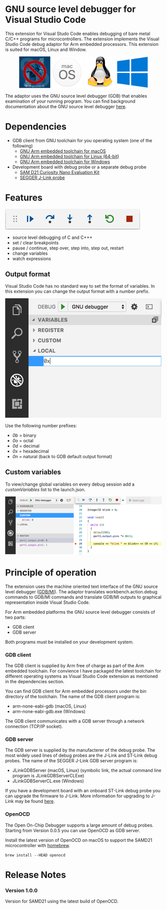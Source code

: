 # GNU source level debugger for Visual Studio Code

This extension for Visual Studo Code enables debugging of bare metal C/C++ 
programs for microcontrollers. The extension implements the Visual Studio
Code debug adaptor for Arm embedded processors. This extension is suited for
macOS, Linux and Window. 

<div align="center">
<img src="https://raw.githubusercontent.com/chipcode-nl/gnu-debugger/master/images/GNU_debugger_512.png" alt="GNU debugger" width="20%">
<img src="https://raw.githubusercontent.com/chipcode-nl/gnu-debugger/master/images/macOS_512.png" alt="macOS" width="20%">
<img src="https://raw.githubusercontent.com/chipcode-nl/gnu-debugger/master/images/Linux_512.png" alt="Linux" width="20%">
<img src="https://raw.githubusercontent.com/chipcode-nl/gnu-debugger/master/images/Windows_512.png" alt="Windows" width="20%">
</div>

The adaptor uses the GNU source level debugger (GDB) that enables examination of 
your running program. You can find background documentation about the GNU source
level debugger 
[here](https://sourceware.org/gdb/current/onlinedocs/gdb/).

# Dependencies

- GDB client from GNU toolchain for you operating system (one of the following)
  - [GNU Arm embedded toolchain for macOS](https://marketplace.visualstudio.com/items?itemName=chipcode-nl.gcc-arm-mac)
  - [GNU Arm embedded toolchain for Linux (64-bit)](https://marketplace.visualstudio.com/items?itemName=chipcode-nl.gcc-arm-linux)
  - [GNU Arm embedded toolchain for Windows](https://marketplace.visualstudio.com/items?itemName=chipcode-nl.gcc-arm-windows)
- Development board with debug probe or a separate debug probe
  - [SAM D21 Curiosity Nano Evaluation Kit](https://www.microchip.com/developmenttools/ProductDetails/DM320119)
  - [SEGGER J-Link probe](https://www.segger.com/downloads/jlink/)

# Features
<img src="https://raw.githubusercontent.com/chipcode-nl/gnu-debugger/master/images/play_bar.png" alt="playbar">

- source level debugging of C and C+++
- set / clear breakpoints
- pause / continue, step over, step into, step out, restart
- change variables
- watch expressions

## Output format
Visual Studio Code has no standard way to set the format of variables. In this 
extension you can change the output format with a number prefix.

<img src="https://raw.githubusercontent.com/chipcode-nl/gnu-debugger/master/images/set_format.png" alt="set format">

Use the following number prefixes:
- *0b* = binary
- *0o* = octal
- *0d* = decimal
- *0x* = hexadecimal
- *0n* = natural (back to GDB default output format)

## Custom variables
To view/change global variables on every debug session add a *customVariables*
list to the launch.json.

<div align="center">
<img src="https://raw.githubusercontent.com/chipcode-nl/gnu-debugger/master/images/custom.png" alt="custom variables">
</div>

# Principle of operation
The extension uses the machine oriented text interface of the GNU source level
debugger 
([GDB/MI](https://sourceware.org/gdb/current/onlinedocs/gdb/GDB_002fMI.html#GDB_002fMI)).
The adaptor translates workbench.action.debug commands to GDB/MI commands and
translate GDB/MI outputs to graphical representation inside Visual Studio Code.

For Arm embedded platforms the GNU source level debugger consists of two parts:
- GDB client
- GDB server

Both programs must be installed on your development system. 

### GDB client
The GDB client is supplied by Arm free of charge as part of the Arm embedded 
toolchain. For convience I have packaged the latest toolchain for different 
operating systems as Visual Studio Code extension as mentioned in the 
dependencies section.

You can find GDB client for Arm embedded processors under the bin directory of
the toolchain. The name of the GDB client program is:

- arm-none-eabi-gdb (macOS, Linux)
- arm-none-eabi-gdb.exe (Windows)

The GDB client communicates with a GDB server through a network connection 
(TCP/IP socket). 

### GDB server
The GDB server is supplied by the manufacterer of the debug probe. The most 
widely used lines of debug probes are the J-Link and ST-Link debug probes. 
The name of the SEGGER J-Link GDB server program is:

- JLinkGDBServer  (macOS, Linux) 
  (symbolic link, the actual command line program is JLinkGDBServerCLExe)
- JLinkGDBServerCL.exe (Windows)

If you have a development board with an onboard ST-Link debug probe you can 
upgrade the firmware to J-Link. More information for upgrading to J-Link may 
be found
[here](https://www.segger.com/products/debug-probes/j-link/models/other-j-links/st-link-on-board/). 

### OpenOCD
The Open On-Chip Debugger supports a large amount of debug probes. Starting 
from Version 0.0.5 you can use OpenOCD as GDB server. 

Install the latest version of OpenOCD on macOS to support the SAMD21 
microcontroller with [homebrew](https://brew.sh/index_nl). 

```terminal
brew install --HEAD openocd
```
# Release Notes

### Version 1.0.0
Version for SAMD21 using the latest build of OpenOCD.